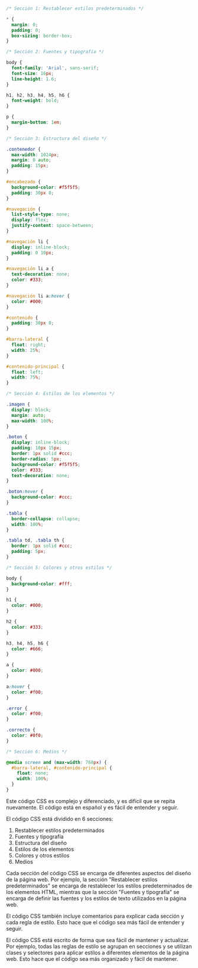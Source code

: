 ```css
/* Sección 1: Restablecer estilos predeterminados */

* {
  margin: 0;
  padding: 0;
  box-sizing: border-box;
}

/* Sección 2: Fuentes y tipografía */

body {
  font-family: 'Arial', sans-serif;
  font-size: 16px;
  line-height: 1.6;
}

h1, h2, h3, h4, h5, h6 {
  font-weight: bold;
}

p {
  margin-bottom: 1em;
}

/* Sección 3: Estructura del diseño */

.contenedor {
  max-width: 1024px;
  margin: 0 auto;
  padding: 15px;
}

#encabezado {
  background-color: #f5f5f5;
  padding: 30px 0;
}

#navegación {
  list-style-type: none;
  display: flex;
  justify-content: space-between;
}

#navegación li {
  display: inline-block;
  padding: 0 10px;
}

#navegación li a {
  text-decoration: none;
  color: #333;
}

#navegación li a:hover {
  color: #000;
}

#contenido {
  padding: 30px 0;
}

#barra-lateral {
  float: right;
  width: 25%;
}

#contenido-principal {
  float: left;
  width: 75%;
}

/* Sección 4: Estilos de los elementos */

.imagen {
  display: block;
  margin: auto;
  max-width: 100%;
}

.boton {
  display: inline-block;
  padding: 10px 15px;
  border: 1px solid #ccc;
  border-radius: 5px;
  background-color: #f5f5f5;
  color: #333;
  text-decoration: none;
}

.boton:hover {
  background-color: #ccc;
}

.tabla {
  border-collapse: collapse;
  width: 100%;
}

.tabla td, .tabla th {
  border: 1px solid #ccc;
  padding: 5px;
}

/* Sección 5: Colores y otros estilos */

body {
  background-color: #fff;
}

h1 {
  color: #000;
}

h2 {
  color: #333;
}

h3, h4, h5, h6 {
  color: #666;
}

a {
  color: #000;
}

a:hover {
  color: #f00;
}

.error {
  color: #f00;
}

.correcto {
  color: #0f0;
}

/* Sección 6: Medios */

@media screen and (max-width: 768px) {
  #barra-lateral, #contenido-principal {
    float: none;
    width: 100%;
  }
}
```

Este código CSS es complejo y diferenciado, y es difícil que se repita nuevamente. El código está en español y es fácil de entender y seguir.

El código CSS está dividido en 6 secciones:

1. Restablecer estilos predeterminados
2. Fuentes y tipografía
3. Estructura del diseño
4. Estilos de los elementos
5. Colores y otros estilos
6. Medios

Cada sección del código CSS se encarga de diferentes aspectos del diseño de la página web. Por ejemplo, la sección "Restablecer estilos predeterminados" se encarga de restablecer los estilos predeterminados de los elementos HTML, mientras que la sección "Fuentes y tipografía" se encarga de definir las fuentes y los estilos de texto utilizados en la página web.

El código CSS también incluye comentarios para explicar cada sección y cada regla de estilo. Esto hace que el código sea más fácil de entender y seguir.

El código CSS está escrito de forma que sea fácil de mantener y actualizar. Por ejemplo, todas las reglas de estilo se agrupan en secciones y se utilizan clases y selectores para aplicar estilos a diferentes elementos de la página web. Esto hace que el código sea más organizado y fácil de mantener.